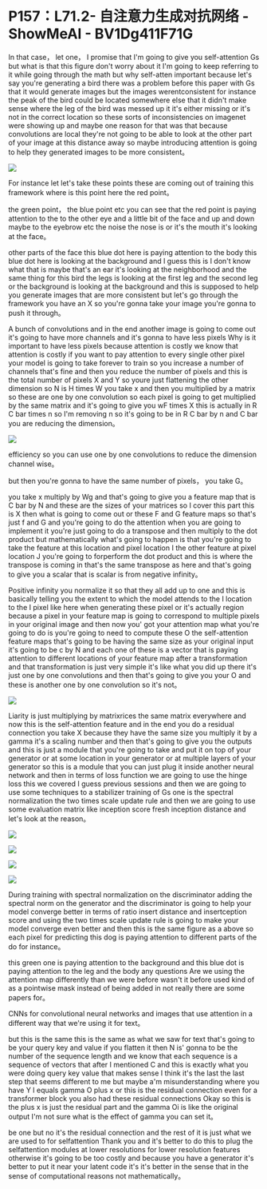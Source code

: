# P157：L71.2- 自注意力生成对抗网络 - ShowMeAI - BV1Dg411F71G

In that case， let one， I promise that I'm going to give you self-attention Gs but what is that this figure don't worry about it I'm going to keep referring to it while going through the math but why self-atten important because let's say you're generating a bird there was a problem before this paper with Gs that it would generate images but the images werentconsistent for instance the peak of the bird could be located somewhere else that it didn't make sense where the leg of the bird was messed up it it's either missing or it's not in the correct location so these sorts of inconsistencies on imagenet were showing up and maybe one reason for that was that because convolutions are local they're not going to be able to look at the other part of your image at this distance away so maybe introducing attention is going to help they generated images to be more consistent。



![](img/b1200b9d74f94f97e5de84c237c408ff_1.png)

For instance let let's take these points these are coming out of training this framework where is this point here the red point。

 the green point， the blue point etc you can see that the red point is paying attention to the to the other eye and a little bit of the face and up and down maybe to the eyebrow etc the noise the nose is or it's the mouth it's looking at the face。

 other parts of the face this blue dot here is paying attention to the body this blue dot here is looking at the background and I guess this is I don't know what that is maybe that's an ear it's looking at the neighborhood and the same thing for this bird the legs is looking at the first leg and the second leg or the background is looking at the background and this is supposed to help you generate images that are more consistent but let's go through the framework you have an X so you're gonna take your image you're gonna to push it through。

A bunch of convolutions and in the end another image is going to come out it's going to have more channels and it's gonna to have less pixels Why is it important to have less pixels because attention is costly we know that attention is costly if you want to pay attention to every single other pixel your model is going to take forever to train so you increase a number of channels that's fine and then you reduce the number of pixels and this is the total number of pixels X and Y so youre just flattening the other dimension so N is H times W you take x and then you multiplied by a matrix so these are one by one convolution so each pixel is going to get multiplied by the same matrix and it's going to give you wF times X this is actually in R C bar times n so I'm removing n so it's going to be in R C bar by n and C bar you are reducing the dimension。



![](img/b1200b9d74f94f97e5de84c237c408ff_3.png)

efficiency so you can use one by one convolutions to reduce the dimension channel wise。

 but then you're gonna to have the same number of pixels， you take G。

 you take x multiply by Wg and that's going to give you a feature map that is C bar by N and these are the sizes of your matrices so I cover this part this is X then what is going to come out or these F and G feature maps so that's just f and G and you're going to do the attention when you are going to implement it you're just going to do a transpose and then multiply to the dot product but mathematically what's going to happen is that you're going to take the feature at this location and pixel location I the other feature at pixel location J you're going to forperform the dot product and this is where the transpose is coming in that's the same transpose as here and that's going to give you a scalar that is scalar is from negative infinity。

Positive infinity you normalize it so that they all add up to one and this is basically telling you the extent to which the model attends to the I location to the I pixel like here when generating these pixel or it's actually region because a pixel in your feature map is going to correspond to multiple pixels in your original image and then now you' got your attention map what you're going to do is you're going to need to compute these O the self-attention feature maps that's going to be having the same size as your original input it's going to be c by N and each one of these is a vector that is paying attention to different locations of your feature map after a transformation and that transformation is just very simple it's like what you did up there it's just one by one convolutions and then that's going to give you your O and these is another one by one convolution so it's not。



![](img/b1200b9d74f94f97e5de84c237c408ff_5.png)

Liarity is just multiplying by matrixrices the same matrix everywhere and now this is the self-attention feature and in the end you do a residual connection you take X because they have the same size you multiply it by a gamma it's a scaling number and then that's going to give you the outputs and this is just a module that you're going to take and put it on top of your generator or at some location in your generator or at multiple layers of your generator so this is a module that you can just plug it inside another neural network and then in terms of loss function we are going to use the hinge loss this we covered I guess previous sessions and then we are going to use some techniques to a stabilizer training of Gs one is the spectral normalization the two times scale update rule and then we are going to use some evaluation matrix like inception score fresh inception distance and let's look at the reason。



![](img/b1200b9d74f94f97e5de84c237c408ff_7.png)

![](img/b1200b9d74f94f97e5de84c237c408ff_8.png)

![](img/b1200b9d74f94f97e5de84c237c408ff_9.png)

![](img/b1200b9d74f94f97e5de84c237c408ff_10.png)

During training with spectral normalization on the discriminator adding the spectral norm on the generator and the discriminator is going to help your model converge better in terms of ratio insert distance and insertception score and using the two times scale update rule is going to make your model converge even better and then this is the same figure as a above so each pixel for predicting this dog is paying attention to different parts of the do for instance。

 this green one is paying attention to the background and this blue dot is paying attention to the leg and the body any questions Are we using the attention map differently than we were before wasn't it before used kind of as a pointwise mask instead of being added in not really there are some papers for。

CNNs for convolutional neural networks and images that use attention in a different way that we're using it for text。

 but this is the same this is the same as what we saw for text that's going to be your query key and value if you flatten it then N is' gonna to be the number of the sequence length and we know that each sequence is a sequence of vectors that after I mentioned C and this is exactly what you were doing query key value that makes sense I think it's the last the last step that seems different to me but maybe a'm misunderstanding where you have Y I equals gamma O plus x or this is the residual connection even for a transformer block you also had these residual connections Okay so this is the plus x is just the residual part and the gamma Oi is like the original output I'm not sure what is the effect of gamma you can set it。

be one but no it's the residual connection and the rest of it is just what we are used to for selfattention Thank you and it's better to do this to plug the selfattention modules at lower resolutions for lower resolution features otherwise it's going to be too costly and because you have a generator it's better to put it near your latent code it's it's better in the sense that in the sense of computational reasons not mathematically。


